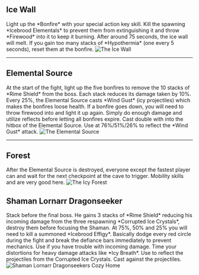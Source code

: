 ## Ice Wall
<Grid>
<Column width="10">
Light up the *Bonfire* with your special action key skill. Kill the spawning *Icebrood Elementals* to prevent them from extinguishing it and throw *Firewood* into it to keep it burning. After around 75 seconds, the ice wall will melt.    
If you gain too many stacks of *Hypothermia* (one every 5 seconds), reset them at the bonfire.
</Column>
<Column width="6" compact>
    <Image src="fractals/snowblind/images/Kjiusdk.jpg" title="The Ice Wall" compact/>
</Column>
</Grid>

---
 
## Elemental Source

<Grid>
<Column>
At the start of the fight, light up the five bonfires to remove the 10 stacks of *Rime Shield* from the boss. Each stack reduces its damage taken by 10%.    
Every 25%, the Elemental Source casts *Wind Gust* (icy projectiles) which makes the bonfires loose health. If a bonfire goes down, you will need to throw firewood into and light it up again.    
Simply do enough damage and utilize reflects before letting all bonfires expire.
</Column>

<Column>
<Tips>
    <Tip specialization="chronomancer">Cast double <Skill id="10302"/> with <Skill id="29830"/> into the hitbox of the Elemental Source.</Tip>
    <Tip specialization="guardian">Use <Skill id="9251"/> at 76%/51%/26% to reflect the *Wind Gust* attack.</Tip>
</Tips>
</Column>
</Grid>

<Image src="fractals/snowblind/images/0lwCtjL.jpg" title="The Elemental Source"/>

---

## Forest

<Grid>
<Column width="11">
After the Elemental Source is destroyed, everyone except the fastest player can <Command name="gg"/> and wait for the next checkpoint at the cave to trigger. Mobility skills and <Item id="49940"/> are very good here.
</Column>
<Column width="5" compact>
    <Image src="fractals/snowblind/images/3P6sP2q.jpg" title="The Icy Forest" compact/>
</Column>
</Grid>

## Shaman Lornarr Dragonseeker
<Grid>
<Column>
Stack <Boon name="might"/> before the final boss. He gains 3 stacks of *Rime Shield* reducing his incoming damage from the three respawning *Corrupted Ice Crystals*, destroy them before focusing the Shaman. At 75%, 50% and 25% you will need to kill a summoned *Icebrood Effigy*. Basically dodge every red circle during the fight and break the defiance bars immediately to prevent mechanics.
</Column>

<Column>
<Tips>
    <Tip specialization="chronomancer">Use <Skill id="29526"/> if you have trouble with incoming damage. Time your distortions for heavy damage attacks like *Icy Breath*.</Tip>
    <Tip specialization="guardian">Use <Skill id="9251"/> to reflect the projectiles from the Corrupted Ice Crystals.</Tip>
    <Tip specialization="druid">Cast <Skill id="31496"/> against the projectiles.</Tip>
</Tips>
</Column>
</Grid>

<Image src="fractals/snowblind/images/9E9MaCU.jpg" title="Shaman Lornarr Dragonseekers Cozy Home"/>
